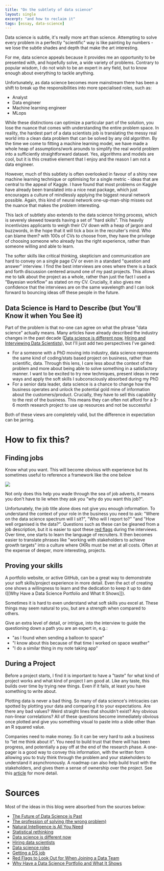 ```yaml
---
title: "On the subtlety of data science"
layout: single
excerpt: "and how to reclaim it"
tags: [essay, data-science]
---
```


Data science is subtle, it's really more art than science. Attempting to solve every problem in a perfectly "scientific" way is like painting by numbers - we lose the subtle shades and depth that make the art interesting.

For me, data science appeals because it provides me an opportunity to be presented with, and hopefully solve, a wide variety of problems. Contrary to popular wisdom, I do not wish to be an expert in any field, but to know enough about everything to tackle anything. 

Unfortunately, as data science becomes more mainstream there has been a shift to break up the responsibilities into more specialised roles, such as:
- Analyst
- Data engineer
- Machine learning engineer
- MLops

While these distinctions can optimize a particular part of the solution, you lose the nuance that comes with understanding the entire problem space. In reality, the hardest part of a data scientists job is translating the messy real world into a clean data problem that can be solved by any old algorithm. By the time we come to fitting a machine learning model, we have made a whole heap of assumptions/work arounds to simplify the real world problem into a sufficiently straightforward dataset. Yes, algorithms and models are cool, but it is this creative element that I enjoy and the reason I am not a data engineer.

However, much of this subtlety is often overlooked in favour of a shiny new machine learning technique or optimising for a single metric - ideas that are central to the appeal of Kaggle. I have found that most problems on Kaggle have already been translated into a nice neat package, which just encourages a culture of mindlessly applying the biggest neural network possible. Again, this kind of neural network one-up-man-ship misses out the nuance that makes the problem interesting. 

This lack of subtlety also extends to the data science hiring process, which is severely skewed towards having a set of "hard skills". This heavily incentivizes applicants to weigh their CV down with a heap of jargon and buzzwords, in the hope that it will tick a box in the recruiter's mind. Who can blame them? with 100s of CVs to choose from, they have the privilege of choosing someone who already has the right experience, rather than someone willing and able to learn. 

The softer skills like critical thinking, skepticism and communication are hard to convey on a single page CV or even in a standard "question and answer" interview. I find the best interviews are ones where there is a back and forth discussion centered around one of my past projects. This allows me to talk about the project as a whole, rather than just the fact I used a "Bayesian workflow" as stated on my CV. Crucially, it also gives me confidence that the interviews are on the same wavelength and I can look forward to bouncing ideas off these people in the future. 

## Data Science is Hard to Describe (but You'll Know it when You See it)

Part of the problem is that no-one can agree on what the phrase "data science" actually means. Many articles have already described the industry changes in the past decade ([Data science is different now](https://vickiboykis.com/2019/02/13/data-science-is-different-now/), [Hiring and Interviewing Data Scientists](https://ericmjl.github.io/essays-on-data-science/people-skills/hiring/)), but I'll just add two perspectives I've gained:
- For a someone with a PhD moving into industry, data science represents the same kind of coding/stats based project on business, rather than scientific, data. Through this lens, I care less about the context of the problem and more about being able to solve something in a satisfactory manner. I want to be excited to try new techniques, present ideas in new ways and apply the soft skills I subconsciously absorbed during my PhD
- For a senior data leader, data science is a chance to change how the business operates and unlock the potential gold mine of information about the customers/product. Crucially, they have to sell this capability to the rest of the business. This means they can often not afford for a 3-6 month research project to use up resources and not be successful

Both of these views are completely valid, but the difference in expectation can be jarring. 

# How to fix this?

## Finding jobs

Know what you want. This will become obvious with experience but its sometimes useful to reference a framework like the one below 

![](http://georgejmount.com/wp-content/uploads/2016/04/1d115e30-ae3b-42a5-b86f-00b97797b787-original.jpeg)

Not only does this help you wade through the sea of job adverts, it means you don't have to lie when they ask you "why do you want this job?".

Unfortunately, the job title alone does not give you enough information. To understand the context of your role in the business you need to ask: "Where on the data science spectrum will I sit?", "Who will I report to?" "and "How well organised is the data?". Questions such as these can be gleaned from a job description, but it is easier to spot these [red flags](https://eugeneyan.com/writing/red-flags/) during the interviews. Over time, one starts to learn the language of recruiters. It then becomes easier to translate phrases like "working with stakeholders to achieve growth targets" into a culture where OKRs must be met at all costs. Often at the expense of deeper, more interesting, projects.

## Proving your skills

A portfolio website, or active GitHub, can be a great way to demonstrate your soft skills/project experience in more detail. Even the act of creating one shows a willingness to learn and the dedication to keep it up to date ([[Why Have a Data Science Portfolio and What It Shows]]). 

Sometimes it is hard to even understand what soft skills you excel at. These things may seem natural to you, but are a strength when compared to others. 

Give an extra level of detail, or intrigue, into the interview to guide the questioning down a path you are an expert in, e.g.:
- "as I found when sending a balloon to space"
- "I know about this because of that time I worked on space weather"
- "I do a similar thing in my note taking app"

## During a Project

Before a project starts, I find it is important to have a "taste" for what kind of project works and what kind of project I am good at. Like any taste, this builds over time by trying new things. Even if it fails, at least you have something to write about.

Plotting data is never a bad thing. So many of data science's intricacies can spotted by plotting your data and comparing it to your expectations. Are there any bad values? Weird straight lines that shouldn't exist? Any obvious non-linear correlations? All of these questions become immediately obvious once plotted and give you something visual to paste into a slide other than an R squared value. 

Companies need to make money. So it can be very hard to ask a business to "let me think about it". You need to build trust that there will has been progress, and potentially a pay off at the end of the research phase. A one-pager is a good way to convey this information, with the written form allowing you to truly think through the problem and your stakeholders to understand it asynchronously. A roadmap can also help build trust with the stakeholders, and gives them a sense of ownership over the project. See this [article](https://eugeneyan.com/writing/what-i-do-before-a-data-science-project-to-ensure-success/) for more detail.

# Sources

Most of the ideas in this blog were absorbed from the sources below:
- [The Future of Data Science is Past](https://koaning.io/posts/the-future-is-past/)
- [The profession of solving (the wrong problem)](https://www.youtube.com/watch?v=kYMfE9u-lMo)
- [Natural Intelligence is All You Need](https://www.youtube.com/watch?v=C9p7suS-NG)
- [Statistical rethinking](https://youtu.be/FdnMWdICdRs?si=CMqpu_mPa8l7MRmD)
- [Data science is different now](https://vickiboykis.com/2019/02/13/data-science-is-different-now/)
- [Hiring data scientists](https://ericmjl.github.io/essays-on-data-science/people-skills/hiring/)
- [Data science roles](https://eugeneyan.com/writing/data-science-roles/)
- [Getting a DS job](https://ravinkumar.com/GettingADSJob.html)
- [Red Flags to Look Out for When Joining a Data Team](https://eugeneyan.com/writing/red-flags/)
- [Why Have a Data Science Portfolio and What It Shows](https://eugeneyan.com/writing/data-science-portfolio-how-why-what/)
